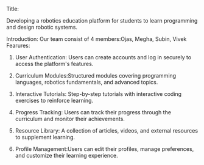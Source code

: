 Title:

Developing a robotics education platform for students to learn programming and design robotic systems.


Introduction:
Our team consist of 4 members:Ojas, Megha, Subin, Vivek
Fearures:
1. User Authentication: Users can create accounts and log in securely to access the platform's features.
  
2.  Curriculum Modules:Structured modules covering programming languages, robotics fundamentals, and advanced topics.

3. Interactive Tutorials: Step-by-step tutorials with interactive coding exercises to reinforce learning.

4. Progress Tracking: Users can track their progress through the curriculum and monitor their achievements.

5. Resource Library: A collection of articles, videos, and external resources to supplement learning.

6. Profile Management:Users can edit their profiles, manage preferences, and customize their learning experience.
